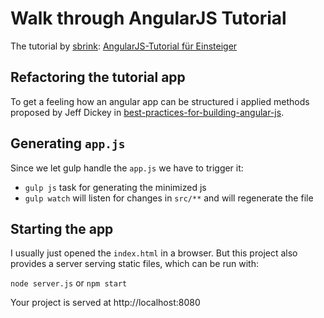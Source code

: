 # Walk through AngularJS Tutorial

The tutorial by [sbrink](https://github.com/sbrink): [AngularJS-Tutorial für Einsteiger](http://angularjs.de/artikel/angularjs-tutorial-deutsch)

## Refactoring the tutorial app

To get a feeling how an angular app can be structured i applied methods proposed by Jeff Dickey in
[best-practices-for-building-angular-js](https://medium.com/@dickeyxxx/best-practices-for-building-angular-js-apps-266c1a4a6917).

## Generating `app.js`

Since we let gulp handle the `app.js` we have to trigger it:
  * `gulp js` task for generating the minimized js
  * `gulp watch` will listen for changes in `src/**` and will regenerate the file

## Starting the app

I usually just opened the `index.html` in a browser. But this project also provides
a server serving static files, which can be run with:

`node server.js` or
`npm start`

Your project is served at http://localhost:8080
